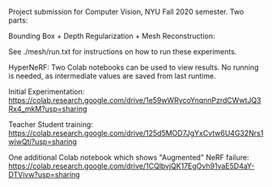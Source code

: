 Project submission for Computer Vision, NYU Fall 2020 semester. Two parts:

Bounding Box + Depth Regularization + Mesh Reconstruction:

See ./mesh/run.txt for instructions on how to run these experiments.



HyperNeRF:
Two Colab notebooks can be used to view results. No running is needed, as intermediate values are saved from last runtime.

Initial Experimentation: https://colab.research.google.com/drive/1e59wWRycoYnqnnPzrdCWwtJQ3Rx4_mkM?usp=sharing

Teacher Student training: https://colab.research.google.com/drive/125d5MOD7JgYxCvtw6U4G32Nrs1wjwQti?usp=sharing

One additional Colab notebook which shows "Augmented" NeRF failure: https://colab.research.google.com/drive/1CQlbvjQK17EgOvh91vaE5D4aY-DTVivw?usp=sharing

